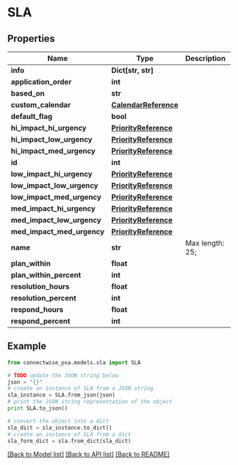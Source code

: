 # SLA


## Properties
Name | Type | Description | Notes
------------ | ------------- | ------------- | -------------
**info** | **Dict[str, str]** |  | [optional] 
**application_order** | **int** |  | [optional] 
**based_on** | **str** |  | 
**custom_calendar** | [**CalendarReference**](CalendarReference.md) |  | [optional] 
**default_flag** | **bool** |  | [optional] 
**hi_impact_hi_urgency** | [**PriorityReference**](PriorityReference.md) |  | [optional] 
**hi_impact_low_urgency** | [**PriorityReference**](PriorityReference.md) |  | [optional] 
**hi_impact_med_urgency** | [**PriorityReference**](PriorityReference.md) |  | [optional] 
**id** | **int** |  | [optional] 
**low_impact_hi_urgency** | [**PriorityReference**](PriorityReference.md) |  | [optional] 
**low_impact_low_urgency** | [**PriorityReference**](PriorityReference.md) |  | [optional] 
**low_impact_med_urgency** | [**PriorityReference**](PriorityReference.md) |  | [optional] 
**med_impact_hi_urgency** | [**PriorityReference**](PriorityReference.md) |  | [optional] 
**med_impact_low_urgency** | [**PriorityReference**](PriorityReference.md) |  | [optional] 
**med_impact_med_urgency** | [**PriorityReference**](PriorityReference.md) |  | [optional] 
**name** | **str** |  Max length: 25; | 
**plan_within** | **float** |  | [optional] 
**plan_within_percent** | **int** |  | [optional] 
**resolution_hours** | **float** |  | [optional] 
**resolution_percent** | **int** |  | [optional] 
**respond_hours** | **float** |  | [optional] 
**respond_percent** | **int** |  | [optional] 

## Example

```python
from connectwise_psa.models.sla import SLA

# TODO update the JSON string below
json = "{}"
# create an instance of SLA from a JSON string
sla_instance = SLA.from_json(json)
# print the JSON string representation of the object
print SLA.to_json()

# convert the object into a dict
sla_dict = sla_instance.to_dict()
# create an instance of SLA from a dict
sla_form_dict = sla.from_dict(sla_dict)
```
[[Back to Model list]](../README.md#documentation-for-models) [[Back to API list]](../README.md#documentation-for-api-endpoints) [[Back to README]](../README.md)


